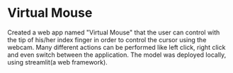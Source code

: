 # Virtual Mouse

Created a web app named "Virtual Mouse" that the user can control with the tip of his/her index finger in order to control the cursor using the webcam.
Many different actions can be performed like left click, right click and even switch between the application.
The model was deployed locally, using streamlit(a web framework).

